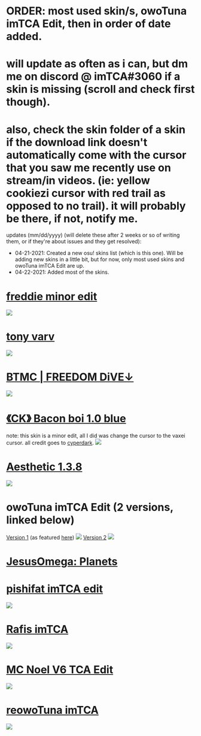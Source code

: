 # ORDER: most used skin/s, owoTuna imTCA Edit, then in order of date added.

# will update as often as i can, but dm me on discord @ imTCA#3060 if a skin is missing (scroll and check first though).

# also, check the skin folder of a skin if the download link doesn't automatically come with the cursor that you saw me recently use on stream/in videos. (ie: yellow cookiezi cursor with red trail as opposed to no trail). it will probably be there, if not, notify me.

updates (mm/dd/yyyy) (will delete these after 2 weeks or so of writing them, or if they're about issues and they get resolved):
- 04-21-2021: Created a new osu! skins list (which is this one). Will be adding new skins in a little bit, but for now, only most used skins and owoTuna imTCA Edit are up.
- 04-22-2021: Added most of the skins.

# [freddie minor edit](https://imtca.s-ul.eu/skins/3I0CtMrT)
![](https://i.imgur.com/lH9oQpP.jpg)

# [tony varv](https://imtca.s-ul.eu/skins/sM2MqpQ6)
![](https://i.imgur.com/o9jRf9w.jpg)

# [BTMC | FREEDOM DiVE↓](https://imtca.s-ul.eu/skins/QTS06nLF)
![](https://i.imgur.com/4fY735j.jpg)

# [《CK》 Bacon boi 1.0 blue](https://imtca.s-ul.eu/skins/4pURLArg)
note: this skin is a minor edit, all I did was change the cursor to the vaxei cursor. all credit goes to [cyperdark](https://github.com/cyperdark).
![](https://osu.ppy.sh/ss/16492976/56e0)

# [Aesthetic  1.3.8](https://imtca.s-ul.eu/skins/vAgaUN9B)
![](https://i.imgur.com/9K8wrMP.jpg)

# owoTuna imTCA Edit (2 versions, linked below)
[Version 1](https://imtca.s-ul.eu/skins/iw7Iqz5K) (as featured [here](https://youtu.be/LPXWHAzdqZg))
![](https://i.imgur.com/X753mTF.png)
[Version 2](https://imtca.s-ul.eu/skins/vXk7NUjH)
![](https://i.imgur.com/dRPIwea.jpg)

# [JesusOmega: Planets]()

# [pishifat imTCA edit](https://imtca.s-ul.eu/skins/gXZToTgp)
![](https://i.imgur.com/VZOafun.jpg)

# [Rafis imTCA](https://imtca.s-ul.eu/skins/SIIlOW48)
![](https://i.imgur.com/1ssfzvk.jpg)

# [MC Noel V6 TCA Edit](https://imtca.s-ul.eu/skins/PyQTSE9r)
![](https://i.imgur.com/AJPqBss.jpg)

# [reowoTuna imTCA](https://imtca.s-ul.eu/skins/pSda1wuU)
![](https://i.imgur.com/cR2TRd7.jpg)  
